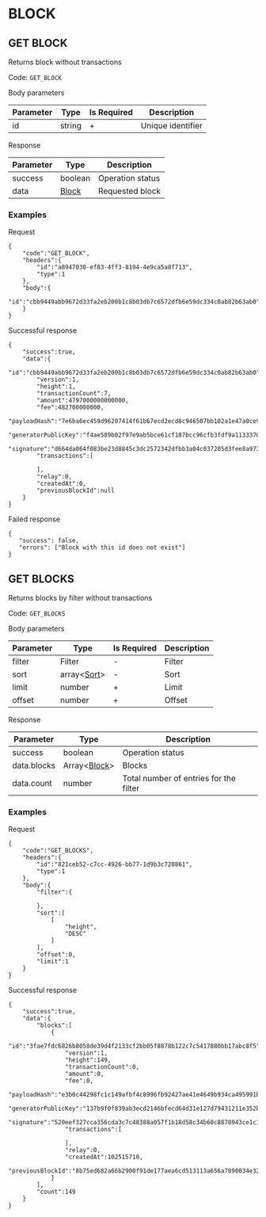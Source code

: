 # BLOCK

## GET BLOCK

Returns block without transactions

Code: `GET_BLOCK`

Body parameters

| Parameter | Type   | Is Required | Description       |
|-----------|--------|-------------|-------------------|
| id        | string | +           | Unique identifier |

Response

| Parameter | Type                     | Description      |
|-----------|--------------------------|------------------|
| success   | boolean                  | Operation status |
| data      | [Block](models.md#block) | Requested block  |

### Examples

Request

```
{
    "code":"GET_BLOCK",
    "headers":{
        "id":"a8947030-ef83-4ff3-8194-4e9ca5a8f713",
        "type":1
    },
    "body":{
        "id":"cbb9449abb9672d33fa2eb200b1c8b03db7c6572dfb6e59dc334c0ab82b63ab0"
    }
}
```

Successful response

```
{
    "success":true,
    "data":{
        "id":"cbb9449abb9672d33fa2eb200b1c8b03db7c6572dfb6e59dc334c0ab82b63ab0",
        "version":1,
        "height":1,
        "transactionCount":7,
        "amount":4797000000000000,
        "fee":482700000000,
        "payloadHash":"7e6ba6ec459d96207414f61b67ecd2ecd8c946507bb102a1e47a0ce987e494d0",
        "generatorPublicKey":"f4ae589b02f97e9ab5bce61cf187bcc96cfb3fdf9a11333703a682b7d47c8dc2",
        "signature":"d664da064f083be23d8845c3dc2572342dfbb3a04c037205d3fee8a973dd7a73dfb1e6dafcdb06b9738c9d7be4f0e5e98f237187f055edb8c307d6cbfa457207",
        "transactions":[

        ],
        "relay":0,
        "createdAt":0,
        "previousBlockId":null
    }
}
```

Failed response

```
{
   "success": false,
   "errors": ["Block with this id does not exist"]
}
```

## GET BLOCKS

Returns blocks by filter without transactions

Code: `GET_BLOCKS`

Body parameters

| Parameter | Type                          | Is Required | Description |
|-----------|-------------------------------|-------------|-------------|
| filter    | Filter                        | -           | Filter      |
| sort      | array<[Sort](models.md#sort)> | -           | Sort        |
| limit     | number                        | +           | Limit       |
| offset    | number                        | +           | Offset      |

Response

| Parameter   | Type                            | Description                            |
|-------------|---------------------------------|----------------------------------------|
| success     | boolean                         | Operation status                       |
| data.blocks | Array<[Block](models.md#block)> | Blocks                                 |
| data.count  | number                          | Total number of entries for the filter |

### Examples

Request

```
{
    "code":"GET_BLOCKS",
    "headers":{
        "id":"821ceb52-c7cc-4926-bb77-1d9b3c720861",
        "type":1
    },
    "body":{
        "filter":{

        },
        "sort":[
            [
                "height",
                "DESC"
            ]
        ],
        "offset":0,
        "limit":1
    }
}
```

Successful response

```
{
    "success":true,
    "data":{
        "blocks":[
            {
                "id":"3fae7fdc6826b8058de39d4f2133cf2bb05f8878b122c7c5417880bb17abc8f5",
                "version":1,
                "height":149,
                "transactionCount":0,
                "amount":0,
                "fee":0,
                "payloadHash":"e3b0c44298fc1c149afbf4c8996fb92427ae41e4649b934ca495991b7852b855",
                "generatorPublicKey":"137b9f0f839ab3ecd2146bfecd64d31e127d79431211e352bedfeba5fd61a57a",
                "signature":"520eef327cca356cda3c7c48388a057f1b18d58c34b60c8878943ce1c159398f97fae18013fe9adaee9b558022ac75551c7ba85f03126c734cb13e9cdc08ad08",
                "transactions":[

                ],
                "relay":0,
                "createdAt":102515710,
                "previousBlockId":"8b75ed682a66b2900f91de177aea6cd513113a656a7890034e3247243fc70e05"
            }
        ],
        "count":149
    }
}
```
